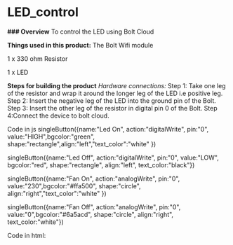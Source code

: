 # LED_control
**### Overview**
To control the LED using Bolt Cloud

**Things used in this product:**
The Bolt Wifi module

1 x 330 ohm Resistor

1 x LED

**Steps for building the product**
_Hardware connections:_
Step 1: Take one leg of the resistor and wrap it around the longer leg of the LED i.e positive leg.
Step 2: Insert the negative leg of the LED into the ground pin of the Bolt.
Step 3: Insert the other leg of the resistor in digital pin 0 of the Bolt.
Step 4:Connect the device to bolt cloud.

Code in js
singleButton({name:"Led On", action:"digitalWrite", 
              pin:"0", value:"HIGH",bgcolor:"green",
              shape:"rectangle",align:"left","text_color":"white" })

singleButton({name:"Led Off", action:"digitalWrite", 
              pin:"0", value:"LOW", bgcolor:"red",
              shape:"rectangle", align:"left", text_color:"black"})

singleButton({name:"Fan On", action:"analogWrite", 
              pin:"0", value:"230",bgcolor:"#ffa500",
              shape:"circle", align:"right","text_color":"white" })

singleButton({name:"Fan Off", action:"analogWrite", 
              pin:"0", value:"0",bgcolor:"#6a5acd",
              shape:"circle", align:"right", text_color:"white"})

Code in html:
<!--<!DOCTYPE html>-->
<!--<html>-->
<!--    <head>-->
<!--        <title>Bolt IoT Platform</title>-->
<!--        <script type="text/javascript" src="https://cloud.boltiot.com/static/js/boltCommands.js"></script>-->
<!--        <script>-->
<!--        setKey('{{ApiKey}}','{{Name}}');-->
<!--        </script>-->
<!--    </head>-->
<!--    <body>-->
<!--        <center>-->
<!--        <button onclick="digitalWrite(0, 'HIGH');">ON</button>-->
<!--        <button onclick="digitalWrite(0, 'LOW');">OFF</button>-->
<!--        </center>-->
<!--    </body>-->
<!--</html>-->
